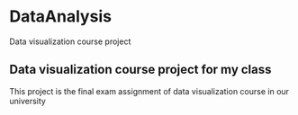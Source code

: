 # DataAnalysis
Data visualization course project
## Data visualization course project for my class
This project is the final exam assignment of data visualization course in our university
